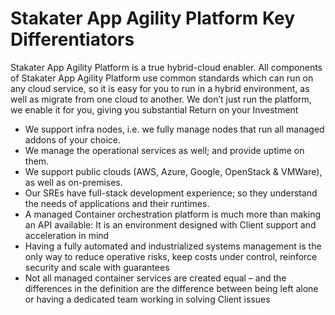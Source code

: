 # Stakater App Agility Platform Key Differentiators

Stakater App Agility Platform is a true hybrid-cloud enabler. All components of Stakater App Agility Platform use common standards which can run on any cloud service, so it is easy for you to run in a hybrid environment, as well as migrate from one cloud to another. We don’t just run the platform, we enable it for you, giving you substantial Return on your Investment

- We support infra nodes, i.e. we fully manage nodes that run all managed addons of your choice.
- We manage the operational services as well; and provide uptime on them.
- We support public clouds (AWS, Azure, Google, OpenStack & VMWare), as well as on-premises.
- Our SREs have full-stack development experience; so they understand the needs of applications and their runtimes.
- A managed Container orchestration platform is much more than making an API available: It is an environment designed with Client support and acceleration in mind
- Having a fully automated and industrialized systems management is the only way to reduce operative risks, keep costs under control, reinforce security and scale with guarantees
- Not all managed container services are created equal – and the differences in the definition are the difference between being left alone or having a dedicated team working in solving Client issues
